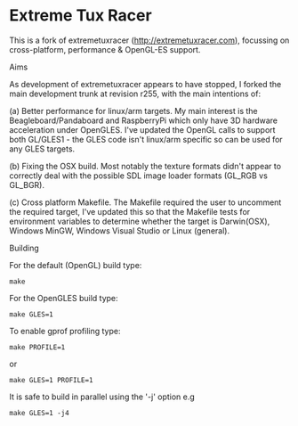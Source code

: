 Extreme Tux Racer
=================

This is a fork of extremetuxracer (http://extremetuxracer.com), focussing on cross-platform, performance & OpenGL-ES support.

Aims

  As development of extremetuxracer appears to have stopped, I forked the main development trunk at revision r255, with
  the main intentions of:

  (a) Better performance for linux/arm targets.
      My main interest is the Beagleboard/Pandaboard and RaspberryPi which only have 3D hardware acceleration under OpenGLES.
      I've updated the OpenGL calls to support both GL/GLES1 - the GLES code isn't linux/arm specific so can be used for any GLES targets.

  (b) Fixing the OSX build.
      Most notably the texture formats didn't appear to correctly deal with the possible SDL image loader formats (GL_RGB vs GL_BGR).

  (c) Cross platform Makefile.
      The Makefile required the user to uncomment the required target, I've updated this so that the Makefile tests for environment
      variables to determine whether the target is Darwin(OSX), Windows MinGW, Windows Visual Studio or Linux (general). 

Building

  For the default (OpenGL) build type:

    make

  For the OpenGLES build type:

    make GLES=1

  To enable gprof profiling type:

    make PROFILE=1

  or

    make GLES=1 PROFILE=1

  It is safe to build in parallel using the '-j' option e.g

    make GLES=1 -j4
